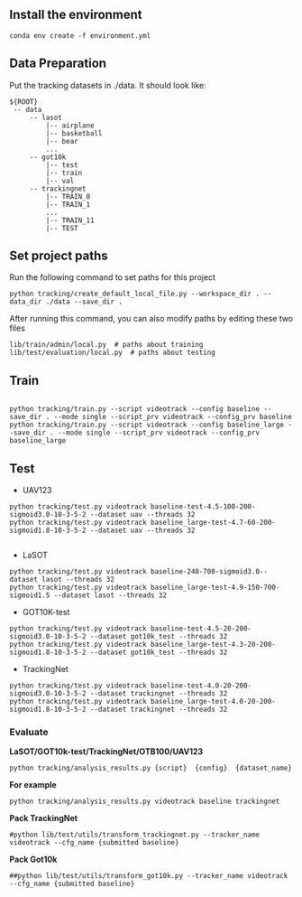
## Install the environment

```
conda env create -f environment.yml
```

## Data Preparation
Put the tracking datasets in ./data. It should look like:
   ```
   ${ROOT}
    -- data
        -- lasot
            |-- airplane
            |-- basketball
            |-- bear
            ...
        -- got10k
            |-- test
            |-- train
            |-- val
        -- trackingnet
            |-- TRAIN_0
            |-- TRAIN_1
            ...
            |-- TRAIN_11
            |-- TEST
   ```
## Set project paths

Run the following command to set paths for this project

```
python tracking/create_default_local_file.py --workspace_dir . --data_dir ./data --save_dir .
```
After running this command, you can also modify paths by editing these two files
```
lib/train/admin/local.py  # paths about training
lib/test/evaluation/local.py  # paths about testing
```

## Train 

```

python tracking/train.py --script videotrack --config baseline --save_dir . --mode single --script_prv videotrack --config_prv baseline  
python tracking/train.py --script videotrack --config baseline_large --save_dir . --mode single --script_prv videotrack --config_prv baseline_large  

```

## Test 


- UAV123
```
python tracking/test.py videotrack baseline-test-4.5-100-200-sigmoid3.0-10-3-5-2 --dataset uav --threads 32
python tracking/test.py videotrack baseline_large-test-4.7-60-200-sigmoid1.8-10-3-5-2 --dataset uav --threads 32


```
- LaSOT
```
python tracking/test.py videotrack baseline-240-700-sigmoid3.0--dataset lasot --threads 32
python tracking/test.py videotrack baseline_large-test-4.9-150-700-sigmoid1.5 --dataset lasot --threads 32
```
- GOT10K-test
```
python tracking/test.py videotrack baseline-test-4.5-20-200-sigmoid3.0-10-3-5-2 --dataset got10k_test --threads 32
python tracking/test.py videotrack baseline_large-test-4.3-20-200-sigmoid1.8-10-3-5-2 --dataset got10k_test --threads 32
```
- TrackingNet 
```
python tracking/test.py videotrack baseline-test-4.0-20-200-sigmoid3.0-10-3-5-2 --dataset trackingnet --threads 32
python tracking/test.py videotrack baseline_large-test-4.0-20-200-sigmoid1.8-10-3-5-2 --dataset trackingnet --threads 32

```


### Evaluate 

**LaSOT/GOT10k-test/TrackingNet/OTB100/UAV123**

```
python tracking/analysis_results.py {script}  {config}  {dataset_name}
```

**For example**

```
python tracking/analysis_results.py videotrack baseline trackingnet
```

**Pack TrackingNet**
```
#python lib/test/utils/transform_trackingnet.py --tracker_name videotrack --cfg_name {submitted baseline}
```

**Pack Got10k**
```
##python lib/test/utils/transform_got10k.py --tracker_name videotrack --cfg_name {submitted baseline}
```

